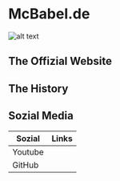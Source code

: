 # McBabel.de

![alt text](https://images.cgames.de/images/gamestar/4/minecraft_6075336.jpg)
## The Offizial Website


## The History 


## Sozial Media

| Sozial | Links |
| ------ | ------ |
| Youtube|  |
| GitHub |  |

